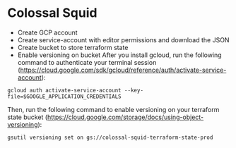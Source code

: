 # Colossal Squid

* Create GCP account
* Create service-account with editor permissions and download the JSON
* Create bucket to store terraform state
* Enable versioning on bucket
After you install gcloud, run the following command to authenticate your terminal session (https://cloud.google.com/sdk/gcloud/reference/auth/activate-service-account):

```gcloud auth activate-service-account --key-file=$GOOGLE_APPLICATION_CREDENTIALS```

Then, run the following command to enable versioning on your terraform state bucket (https://cloud.google.com/storage/docs/using-object-versioning):

```gsutil versioning set on gs://colossal-squid-terraform-state-prod```